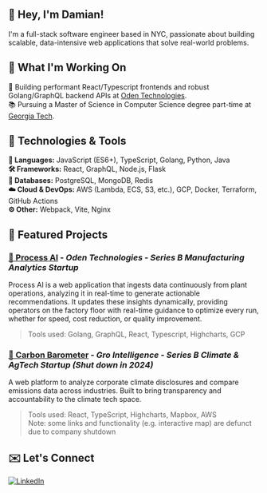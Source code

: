 ## 👋 Hey, I'm Damian!

I'm a full-stack software engineer based in NYC, passionate about building scalable, data-intensive web applications that solve real-world problems.

## 🧠 What I'm Working On

🚀 Building performant React/Typescript frontends and robust Golang/GraphQL backend APIs at [Oden Technologies](https://oden.io).
<br/>
📚 Pursuing a Master of Science in Computer Science degree part-time at [Georgia Tech](https://omscs.gatech.edu/).

## 🔧 Technologies & Tools

**📝 Languages:** JavaScript (ES6+), TypeScript, Golang, Python, Java  
**🛠️ Frameworks:** React, GraphQL, Node.js, Flask  
**💾 Databases:** PostgreSQL, MongoDB, Redis  
**☁️ Cloud & DevOps:** AWS (Lambda, ECS, S3, etc.), GCP, Docker, Terraform, GitHub Actions  
**⚙️ Other:** Webpack, Vite, Nginx

## 🌟 Featured Projects

### [🤖 Process AI](https://oden.io/process-ai/#id-demo-block) - *Oden Technologies - Series B Manufacturing Analytics Startup*
Process AI is a web application that ingests data continuously from plant operations, analyzing it in real-time to generate actionable recommendations.
It updates these insights dynamically, providing operators on the factory floor with real-time guidance to optimize every run, whether for speed, cost reduction, or quality improvement.
> Tools used: Golang, GraphQL, React, Typescript, Highcharts, GCP

### [🌱 Carbon Barometer](https://www.carbonbarometer.com/) - *Gro Intelligence - Series B Climate & AgTech Startup (Shut down in 2024)*
A web platform to analyze corporate climate disclosures and compare emissions data across industries. Built to bring transparency and accountability to the climate tech space.

> Tools used: React, TypeScript, Highcharts, Mapbox, AWS     
> Note: some links and functionality (e.g. interactive map) are defunct due to company shutdown

## ✉️ Let's Connect
[![LinkedIn](https://img.shields.io/badge/LinkedIn-0077B5?style=for-the-badge&logo=linkedin&logoColor=white)](https://linkedin.com/in/lim-damian)
